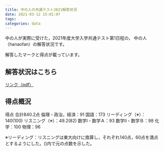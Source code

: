 ```yaml
---
title: 中の人の共通テスト2021解答状況
date: 2021-03-12 15:01:07
tags:
categories: data
---
```


中の人が実際に受けた，2021年度大学入学共通テスト第1日程の，
中の人（hanaofan）の解答状況です。

解答したマークと得点が載っています。

## 解答状況はこちら

[リンク（pdf）](https://drive.google.com/file/d/1XHR24mJv7BXikzQKWCKjXnZaj6Mn7oGL/view?usp=sharing)

## 得点概況

得点 合計840.2点
倫理・政治，経済：91
国語：173
リーディング（※）：140(100)
リスニング（※）：49.2(82)
数学Ⅰ・数学Ａ：93
数学Ⅱ・数学Ｂ：98
化学：100
物理：96

※リーディング：リスニングは東大向けに換算し，それぞれ140点，60点を満点とするようにした。()内で元の点数を示した。

